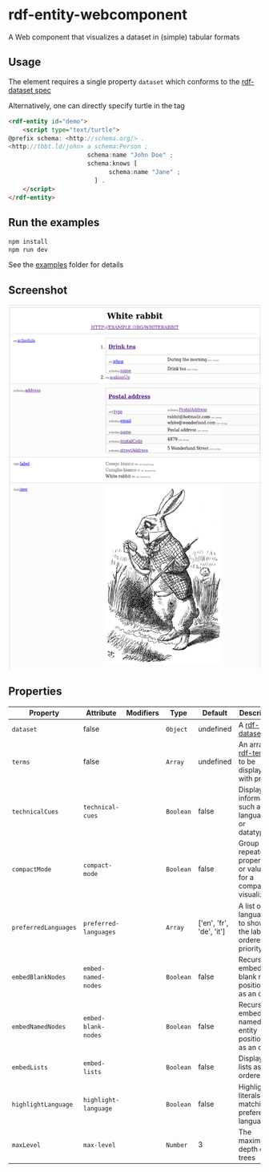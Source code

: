 # rdf-entity-webcomponent

A Web component that visualizes a dataset in (simple) tabular formats

## Usage

The element requires a single property `dataset` which conforms to
the [rdf-dataset spec](https://rdf.js.org/dataset-spec/)

Alternatively, one can directly specify turtle in the tag 

```html
<rdf-entity id="demo">
    <script type="text/turtle">
@prefix schema: <http://schema.org/> .
<http://tbbt.ld/john> a schema:Person ;
                      schema:name "John Doe" ;
                      schema:knows [
                            schema:name "Jane" ;
                        ] .
    </script>
</rdf-entity>
```

## Run the examples

```
npm install
npm run dev
```

See the [examples](./examples) folder for details

## Screenshot

![screenshot.png](./docs/screenshot.png)

## Properties

| Property             | Attribute             | Modifiers | Type      | Default                  | Description                                                                                               |
|----------------------|-----------------------|-----------|-----------|--------------------------|-----------------------------------------------------------------------------------------------------------|
| `dataset`            | false                 |           | `Object`  | undefined                | A [rdf-dataset](https://rdf.js.org/dataset-spec/)                                                         |
| `terms`              | false                 |           | `Array`   | undefined                | An array of [rdf-terms](https://rdf.js.org/data-model-spec/#term-interface) to be displayed with priority |
| `technicalCues`      | `technical-cues`      |           | `Boolean` | false                    | Display information such as languages or datatypes                                                        |
| `compactMode`        | `compact-mode`        |           | `Boolean` | false                    | Group repeated properties or values for a compact visualization                                           |
| `preferredLanguages` | `preferred-languages` |           | `Array`   | ['en', 'fr', 'de', 'it'] | A list of the languages to show in the labels, ordered by priority                                        |
| `embedBlankNodes`    | `embed-named-nodes`   |           | `Boolean` | false                    | Recursively embeds any blank node positioned as an object                                                 |
| `embedNamedNodes`    | `embed-blank-nodes`   |           | `Boolean` | false                    | Recursively embeds any named entity positioned as an object                                               |
| `embedLists`         | `embed-lists`         |           | `Boolean` | false                    | Display rdf-lists as ordered lists                                                                        |
| `highlightLanguage`  | `highlight-language`  |           | `Boolean` | false                    | Highlights literals matching prefered language                                                            |
| `maxLevel`           | `max-level`           |           | `Number`  | 3                        | The maximum depth of the trees                                                                            |
